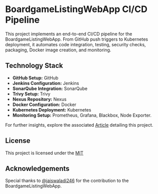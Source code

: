 
# BoardgameListingWebApp CI/CD Pipeline

This project implements an end-to-end CI/CD pipeline for the BoardgameListingWebApp. From GitHub push triggers to Kubernetes deployment, it automates code integration, testing, security checks, packaging, Docker image creation, and monitoring.




## Technology Stack

- **GitHub Setup:** GitHub
- **Jenkins Configuration:** Jenkins
- **SonarQube Integration:** SonarQube
- **Trivy Setup:** Trivy
- **Nexus Repository:** Nexus
- **Docker Configuration:** Docker
- **Kubernetes Deployment:** Kubernetes
- **Monitoring Setup:** Prometheus, Grafana, Blackbox, Node Exporter.
  

For further insights, explore the associated [Article](https://hemanthgangula.hashnode.dev/efficient-end-to-end-cicd) detailing this project.


## License

This project is licensed under the [MIT](https://choosealicense.com/licenses/mit/)


## Acknowledgements

Special thanks to [@jaiswaladi246](https://github.com/jaiswaladi246) for the contribution to the BoardgameListingWebApp.

